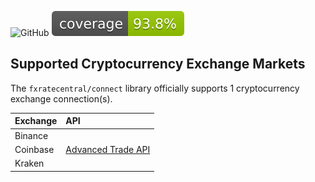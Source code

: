 ![GitHub](https://img.shields.io/github/license/fxratecentral/connect)
![](.github/badges/jacoco.svg)

## Supported Cryptocurrency Exchange Markets

The `fxratecentral/connect` library officially supports 1 cryptocurrency exchange connection(s).

| **Exchange** | **API**                                                                                         |
|:-------------|:------------------------------------------------------------------------------------------------|
| Binance      |                                                                                                 |
| Coinbase     | [Advanced Trade API](https://docs.cloud.coinbase.com/advanced-trade-api/docs/rest-api-overview) |
| Kraken       |                                                                                                 |
